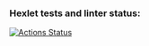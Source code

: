 ### Hexlet tests and linter status:
[![Actions Status](https://github.com/1romang1/frontend-project-11/actions/workflows/hexlet-check.yml/badge.svg)](https://github.com/1romang1/frontend-project-11/actions)